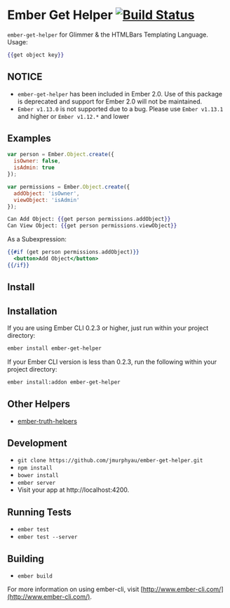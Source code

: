 # Ember Get Helper [![Build Status](https://travis-ci.org/jmurphyau/ember-get-helper.svg?branch=master)](https://travis-ci.org/jmurphyau/ember-get-helper)

`ember-get-helper` for Glimmer & the HTMLBars Templating Language. Usage:

```hbs
{{get object key}}
```

## NOTICE
- `ember-get-helper` has been included in Ember 2.0. Use of this package is deprecated and support for Ember 2.0 will not be maintained.
- `Ember v1.13.0` is not supported due to a bug. Please use `Ember v1.13.1` and higher or `Ember v1.12.*` and lower

## Examples

```js
var person = Ember.Object.create({
  isOwner: false,
  isAdmin: true
});

var permissions = Ember.Object.create({
  addObject: 'isOwner',
  viewObject: 'isAdmin'
});
```

```hbs
Can Add Object: {{get person permissions.addObject}}
Can View Object: {{get person permissions.viewObject}}
```

As a Subexpression:

```hbs
{{#if (get person permissions.addObject)}}
  <button>Add Object</button>
{{/if}}
```

## Install
## Installation

If you are using Ember CLI 0.2.3 or higher, just run within your project directory:

```bash
ember install ember-get-helper
```

If your Ember CLI version is less than 0.2.3, run the following within your project directory:

```bash
ember install:addon ember-get-helper
```

## Other Helpers

* [ember-truth-helpers](https://github.com/jmurphyau/ember-truth-helpers)

## Development

* `git clone https://github.com/jmurphyau/ember-get-helper.git`
* `npm install`
* `bower install`
* `ember server`
* Visit your app at http://localhost:4200.

## Running Tests

* `ember test`
* `ember test --server`

## Building

* `ember build`

For more information on using ember-cli, visit [http://www.ember-cli.com/](http://www.ember-cli.com/).
